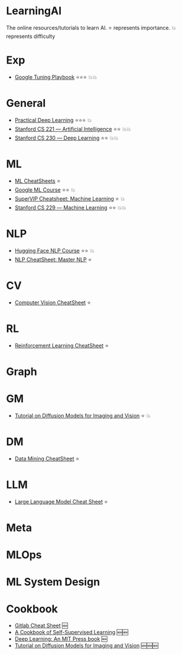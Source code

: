 # LearningAI
The online resources/tutorials to learn AI. ⭐ represents importance. 💥 represents difficulty

# Exp
* [Google Tuning Playbook](https://github.com/google-research/tuning_playbook) ⭐⭐⭐  💥💥

# General
* [Practical Deep Learning](https://course.fast.ai/) ⭐⭐⭐  💥
* [Stanford CS 221 ― Artificial Intelligence](https://stanford.edu/~shervine/teaching/cs-221/) ⭐⭐  💥💥
* [Stanford CS 230 ― Deep Learning](https://stanford.edu/~shervine/teaching/cs-230/) ⭐⭐  💥💥

# ML
* [ML CheatSheets](https://sites.google.com/view/datascience-cheat-sheets/) ⭐
* [Google ML Course](https://developers.google.com/machine-learning) ⭐⭐ 💥
* [SuperVIP Cheatsheet: Machine Learning](https://sgfin.github.io/files/cheatsheets/cs229_2018_cheatsheet.pdf) ⭐  💥
* [Stanford CS 229 ― Machine Learning](https://stanford.edu/~shervine/teaching/cs-229/) ⭐⭐  💥💥

# NLP
* [Hugging Face NLP Course](https://huggingface.co/learn/nlp-course/) ⭐⭐  💥
* [NLP CheatSheet: Master NLP](https://www.kaggle.com/code/rftexas/nlp-cheatsheet-master-nlp)  ⭐

# CV
* [Computer Vision CheatSheet](https://github.com/hagary/cv-cheatsheet/blob/master/cv-sheet.pdf)  ⭐

# RL
* [Reinforcement Learning CheatSheet](https://github.com/linker81/Reinforcement-Learning-CheatSheet/blob/master/rl_cheatsheet.pdf)  ⭐

# Graph

# GM
* [Tutorial on Diffusion Models for Imaging and Vision](https://arxiv.org/pdf/2403.18103.pdf)  ⭐  💥

# DM
* [Data Mining CheatSheet](https://web.cs.ucla.edu/~patricia.xiao/files/CS145_Cheat_Sheet_Final.pdf)  ⭐

# LLM
* [Large Language Model Cheat Sheet](https://github.com/Abonia1/CheatSheet-LLM/blob/main/Large%20Language%20Model%20Cheat%20Sheet.pdf)  ⭐

# Meta

# MLOps

# ML System Design

# Cookbook
* [Gitlab Cheat Sheet](https://about.gitlab.com/images/press/git-cheat-sheet.pdf) 🆕
* [A Cookbook of Self-Supervised Learning](https://arxiv.org/pdf/2304.12210.pdf) 🆕🆕
* [Deep Learning: An MIT Press book](https://www.deeplearningbook.org/) 🆕
* [Tutorial on Diffusion Models for Imaging and Vision](https://arxiv.org/pdf/2403.18103.pdf) 🆕🆕🆕

